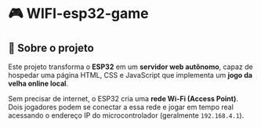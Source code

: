 # 🎮 WIFI-esp32-game

## 🚀 Sobre o projeto

Este projeto transforma o **ESP32** em um **servidor web autônomo**, capaz de hospedar uma página HTML, CSS e JavaScript que implementa um **jogo da velha online local**.

Sem precisar de internet, o ESP32 cria uma **rede Wi-Fi (Access Point)**.  
Dois jogadores podem se conectar a essa rede e jogar em tempo real acessando o endereço IP do microcontrolador (geralmente `192.168.4.1`).
